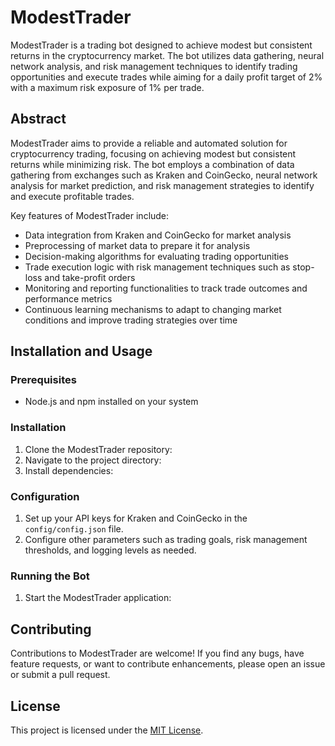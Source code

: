 # ModestTrader

ModestTrader is a trading bot designed to achieve modest but consistent returns in the cryptocurrency market. The bot utilizes data gathering, neural network analysis, and risk management techniques to identify trading opportunities and execute trades while aiming for a daily profit target of 2% with a maximum risk exposure of 1% per trade.

## Abstract

ModestTrader aims to provide a reliable and automated solution for cryptocurrency trading, focusing on achieving modest but consistent returns while minimizing risk. The bot employs a combination of data gathering from exchanges such as Kraken and CoinGecko, neural network analysis for market prediction, and risk management strategies to identify and execute profitable trades.

Key features of ModestTrader include:
- Data integration from Kraken and CoinGecko for market analysis
- Preprocessing of market data to prepare it for analysis
- Decision-making algorithms for evaluating trading opportunities
- Trade execution logic with risk management techniques such as stop-loss and take-profit orders
- Monitoring and reporting functionalities to track trade outcomes and performance metrics
- Continuous learning mechanisms to adapt to changing market conditions and improve trading strategies over time

## Installation and Usage

### Prerequisites
- Node.js and npm installed on your system

### Installation
1. Clone the ModestTrader repository:
2. Navigate to the project directory:
3. Install dependencies:


### Configuration
1. Set up your API keys for Kraken and CoinGecko in the `config/config.json` file.
2. Configure other parameters such as trading goals, risk management thresholds, and logging levels as needed.

### Running the Bot
1. Start the ModestTrader application:


## Contributing

Contributions to ModestTrader are welcome! If you find any bugs, have feature requests, or want to contribute enhancements, please open an issue or submit a pull request.

## License

This project is licensed under the [MIT License](LICENSE).
